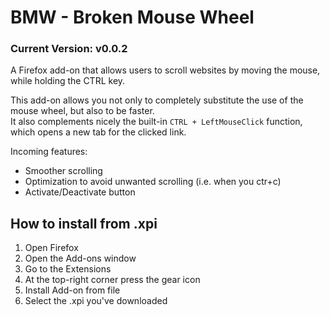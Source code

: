 # BMW - Broken Mouse Wheel
### Current Version: v0.0.2
A Firefox add-on that allows users to scroll websites by moving the mouse, while holding the CTRL key.

This add-on allows you not only to completely substitute the use of the mouse wheel, but also to be faster. <br>
It also complements nicely the built-in `CTRL + LeftMouseClick` function, which opens a new tab for the clicked link. 

Incoming features: <br>
- Smoother scrolling <br>
- Optimization to avoid unwanted scrolling (i.e. when you ctr+c) <br>
- Activate/Deactivate button

## How to install from .xpi
1. Open Firefox <br>
2. Open the  Add-ons window <br>
3. Go to the Extensions <br>
4. At the top-right corner press the gear icon <br>
5. Install Add-on from file
6. Select the .xpi you've downloaded
